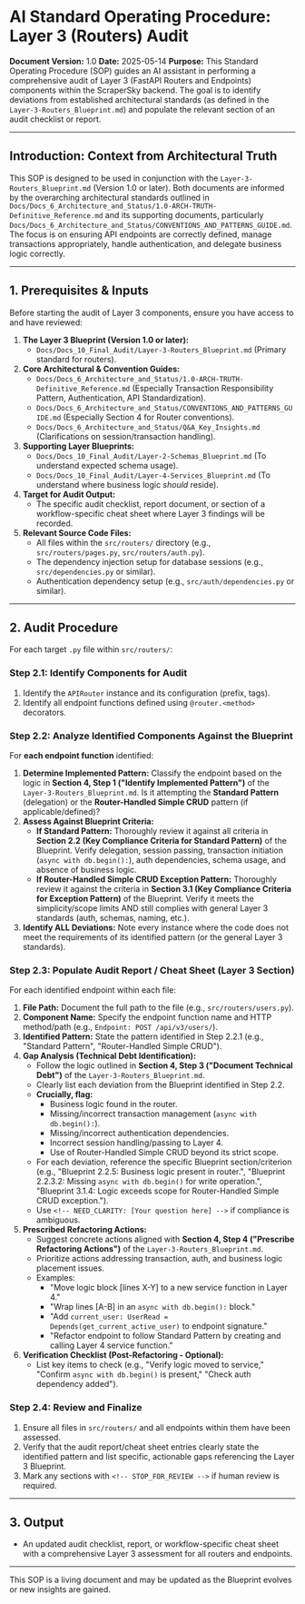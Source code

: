 # AI Standard Operating Procedure: Layer 3 (Routers) Audit

**Document Version:** 1.0
**Date:** 2025-05-14
**Purpose:** This Standard Operating Procedure (SOP) guides an AI assistant in performing a comprehensive audit of Layer 3 (FastAPI Routers and Endpoints) components within the ScraperSky backend. The goal is to identify deviations from established architectural standards (as defined in the `Layer-3-Routers_Blueprint.md`) and populate the relevant section of an audit checklist or report.

---

## Introduction: Context from Architectural Truth

This SOP is designed to be used in conjunction with the `Layer-3-Routers_Blueprint.md` (Version 1.0 or later). Both documents are informed by the overarching architectural standards outlined in `Docs/Docs_6_Architecture_and_Status/1.0-ARCH-TRUTH-Definitive_Reference.md` and its supporting documents, particularly `Docs/Docs_6_Architecture_and_Status/CONVENTIONS_AND_PATTERNS_GUIDE.md`. The focus is on ensuring API endpoints are correctly defined, manage transactions appropriately, handle authentication, and delegate business logic correctly.

---

## 1. Prerequisites & Inputs

Before starting the audit of Layer 3 components, ensure you have access to and have reviewed:

1.  **The Layer 3 Blueprint (Version 1.0 or later):**
    - `Docs/Docs_10_Final_Audit/Layer-3-Routers_Blueprint.md` (Primary standard for routers).
2.  **Core Architectural & Convention Guides:**
    - `Docs/Docs_6_Architecture_and_Status/1.0-ARCH-TRUTH-Definitive_Reference.md` (Especially Transaction Responsibility Pattern, Authentication, API Standardization).
    - `Docs/Docs_6_Architecture_and_Status/CONVENTIONS_AND_PATTERNS_GUIDE.md` (Especially Section 4 for Router conventions).
    - `Docs/Docs_6_Architecture_and_Status/Q&A_Key_Insights.md` (Clarifications on session/transaction handling).
3.  **Supporting Layer Blueprints:**
    - `Docs/Docs_10_Final_Audit/Layer-2-Schemas_Blueprint.md` (To understand expected schema usage).
    - `Docs/Docs_10_Final_Audit/Layer-4-Services_Blueprint.md` (To understand where business logic _should_ reside).
4.  **Target for Audit Output:**
    - The specific audit checklist, report document, or section of a workflow-specific cheat sheet where Layer 3 findings will be recorded.
5.  **Relevant Source Code Files:**
    - All files within the `src/routers/` directory (e.g., `src/routers/pages.py`, `src/routers/auth.py`).
    - The dependency injection setup for database sessions (e.g., `src/dependencies.py` or similar).
    - Authentication dependency setup (e.g., `src/auth/dependencies.py` or similar).

---

## 2. Audit Procedure

For each target `.py` file within `src/routers/`:

### Step 2.1: Identify Components for Audit

1.  Identify the `APIRouter` instance and its configuration (prefix, tags).
2.  Identify all endpoint functions defined using `@router.<method>` decorators.

### Step 2.2: Analyze Identified Components Against the Blueprint

For **each endpoint function** identified:

1.  **Determine Implemented Pattern:** Classify the endpoint based on the logic in **Section 4, Step 1 ("Identify Implemented Pattern")** of the `Layer-3-Routers_Blueprint.md`. Is it attempting the **Standard Pattern** (delegation) or the **Router-Handled Simple CRUD** pattern (if applicable/defined)?
2.  **Assess Against Blueprint Criteria:**
    - **If Standard Pattern:** Thoroughly review it against all criteria in **Section 2.2 (Key Compliance Criteria for Standard Pattern)** of the Blueprint. Verify delegation, session passing, transaction initiation (`async with db.begin():`), auth dependencies, schema usage, and absence of business logic.
    - **If Router-Handled Simple CRUD Exception Pattern:** Thoroughly review it against the criteria in **Section 3.1 (Key Compliance Criteria for Exception Pattern)** of the Blueprint. Verify it meets the simplicity/scope limits AND still complies with general Layer 3 standards (auth, schemas, naming, etc.).
3.  **Identify ALL Deviations:** Note every instance where the code does not meet the requirements of its identified pattern (or the general Layer 3 standards).

### Step 2.3: Populate Audit Report / Cheat Sheet (Layer 3 Section)

For each identified endpoint within each file:

1.  **File Path:** Document the full path to the file (e.g., `src/routers/users.py`).
2.  **Component Name:** Specify the endpoint function name and HTTP method/path (e.g., `Endpoint: POST /api/v3/users/`).
3.  **Identified Pattern:** State the pattern identified in Step 2.2.1 (e.g., "Standard Pattern", "Router-Handled Simple CRUD").
4.  **Gap Analysis (Technical Debt Identification):**
    - Follow the logic outlined in **Section 4, Step 3 ("Document Technical Debt")** of the `Layer-3-Routers_Blueprint.md`.
    - Clearly list each deviation from the Blueprint identified in Step 2.2.
    - **Crucially, flag:**
      - Business logic found in the router.
      - Missing/incorrect transaction management (`async with db.begin():`).
      - Missing/incorrect authentication dependencies.
      - Incorrect session handling/passing to Layer 4.
      - Use of Router-Handled Simple CRUD beyond its strict scope.
    - For each deviation, reference the specific Blueprint section/criterion (e.g., "Blueprint 2.2.5: Business logic present in router.", "Blueprint 2.2.3.2: Missing `async with db.begin()` for write operation.", "Blueprint 3.1.4: Logic exceeds scope for Router-Handled Simple CRUD exception.").
    - Use `<!-- NEED_CLARITY: [Your question here] -->` if compliance is ambiguous.
5.  **Prescribed Refactoring Actions:**
    - Suggest concrete actions aligned with **Section 4, Step 4 ("Prescribe Refactoring Actions")** of the `Layer-3-Routers_Blueprint.md`.
    - Prioritize actions addressing transaction, auth, and business logic placement issues.
    - Examples:
      - "Move logic block [lines X-Y] to a new service function in Layer 4."
      - "Wrap lines [A-B] in an `async with db.begin():` block."
      - "Add `current_user: UserRead = Depends(get_current_active_user)` to endpoint signature."
      - "Refactor endpoint to follow Standard Pattern by creating and calling Layer 4 service function."
6.  **Verification Checklist (Post-Refactoring - Optional):**
    - List key items to check (e.g., "Verify logic moved to service," "Confirm `async with db.begin()` is present," "Check auth dependency added").

### Step 2.4: Review and Finalize

1.  Ensure all files in `src/routers/` and all endpoints within them have been assessed.
2.  Verify that the audit report/cheat sheet entries clearly state the identified pattern and list specific, actionable gaps referencing the Layer 3 Blueprint.
3.  Mark any sections with `<!-- STOP_FOR_REVIEW -->` if human review is required.

---

## 3. Output

- An updated audit checklist, report, or workflow-specific cheat sheet with a comprehensive Layer 3 assessment for all routers and endpoints.

---

This SOP is a living document and may be updated as the Blueprint evolves or new insights are gained.
